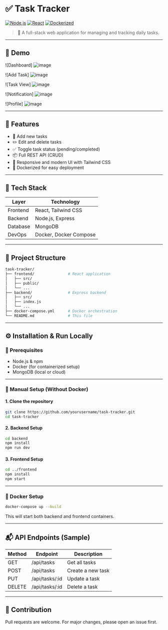 
# ✅ Task Tracker

[![Node.js](https://img.shields.io/badge/Backend-Node.js-green)]()
[![React](https://img.shields.io/badge/Frontend-React-blue)]()
[![Dockerized](https://img.shields.io/badge/Deployment-Docker-informational)]()

> 🎯 A full-stack web application for managing and tracking daily tasks.

---

## 📸 Demo

![Dashboard] ![image](https://github.com/user-attachments/assets/4f5b8af9-e0af-409b-82c7-64707adf5de6)

![Add Task] ![image](https://github.com/user-attachments/assets/83fdc5d5-e286-475b-93c5-1ffbcb829116)

![Task View] ![image](https://github.com/user-attachments/assets/1e36b60c-a605-4b3a-ad8b-dd88e5ad569d)

![Notification] ![image](https://github.com/user-attachments/assets/232a3a8c-237a-4cee-948d-5ba66ffca6ef)

![Profile] ![image](https://github.com/user-attachments/assets/ccddcde0-d15e-4dc0-8ab3-c663a7a9e252)




 <!-- Add a screenshot if available -->

---

## 🚀 Features

- 📝 Add new tasks
- ✏️ Edit and delete tasks
- ✅ Toggle task status (pending/completed)
- 📦 Full REST API (CRUD)
- 🎨 Responsive and modern UI with Tailwind CSS
- 🐳 Dockerized for easy deployment

---

## 🧱 Tech Stack

| Layer     | Technology           |
|-----------|----------------------|
| Frontend  | React, Tailwind CSS  |
| Backend   | Node.js, Express     |
| Database  | MongoDB              |
| DevOps    | Docker, Docker Compose |

---

## 📂 Project Structure

```bash
task-tracker/
├── frontend/               # React application
│   ├── src/
│   ├── public/
│   └── ...
├── backend/                # Express backend
│   ├── src/
│   ├── index.js
│   └── ...
├── docker-compose.yml      # Docker orchestration
└── README.md               # This file
```

---

## ⚙️ Installation & Run Locally

### 🚧 Prerequisites

- Node.js & npm
- Docker (for containerized setup)
- MongoDB (local or cloud)

---

### 🔧 Manual Setup (Without Docker)

#### 1. Clone the repository
```bash
git clone https://github.com/yourusername/task-tracker.git
cd task-tracker
```

#### 2. Backend Setup
```bash
cd backend
npm install
npm run dev
```

#### 3. Frontend Setup
```bash
cd ../frontend
npm install
npm start
```

---

### 🐳 Docker Setup

```bash
docker-compose up --build
```

This will start both backend and frontend containers.

---

## 📬 API Endpoints (Sample)

| Method | Endpoint         | Description        |
|--------|------------------|--------------------|
| GET    | /api/tasks       | Get all tasks      |
| POST   | /api/tasks       | Create a new task  |
| PUT    | /api/tasks/:id   | Update a task      |
| DELETE | /api/tasks/:id   | Delete a task      |

---

## 🙌 Contribution

Pull requests are welcome. For major changes, please open an issue first.

